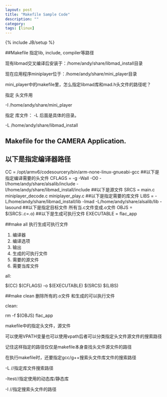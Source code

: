 ```yaml
---
layout: post
title: "Makefile Sample Code"
description: ""
category: 
tags: [linux]
---
```

{% include JB/setup %}

##Makefile 指定lib, include, compiler等路径

现有libmad交叉编译后安装于：/home/andy/share/libmad_install目录

现在应用程序miniplayer位于：/home/andy/share/mini_player目录

mini_player中的makefile里，怎么指定libmad库和mad.h头文件的路径呢？


指定 头文件用

 -I /home/andy/share/mini_player

指定 库文件： -L 后面是具体的目录。

-L /home/andy/share/libmad_install

## Makefile for the CAMERA Application.
## 以下是指定编译器路径
CC = /opt/armv6/codesourcery/bin/arm-none-linux-gnueabi-gcc
##以下是指定编译需要的头文件
CFLAGS = -g -Wall -O0 -I/home/andy/share/alsalib/include -I/home/andy/share/libmad_install/include
##以下是源文件
SRCS = main.c miniplayer_decode.c miniplayer_play.c
##以下是指定需要的库文件
LIBS = -L/home/andy/share/libmad_install/lib -lmad  -L/home/andy/share/alsalib/lib -lasound
##以下是指定目标文件 所有当.c文件变成.o文件
OBJS = $(SRCS:.c=.o)
##以下是生成可执行文件
EXECUTABLE = flac_app

##make all 执行生成可执行文件
1. 编译器 
2. 编译选项 
3. 输出 
4. 生成的可执行文件 
5. 需要的源文件 
6. 需要当库文件

all:

$(CC) $(CFLAGS) -o $(EXECUTABLE) $(SRCS) $(LIBS)

##make clean 删除所有的.o文件 和生成的可以执行文件

clean:

rm -f $(OBJS) flac_app


makefile中的指定头文件，源文件

可以使用VPATH变量也可以使用vpath后者可以分类指定头文件源文件的搜索路径

记住这样指定的路径仅仅是makefile本身查找头文件源文件的路径

在执行makefile时，还要指定gcc/g++搜索头文件库文件的搜索路径

-L //指定库文件搜索路径  

-ltest//指定使用的动态库/静态库

-I //指定搜索头文件的路径
